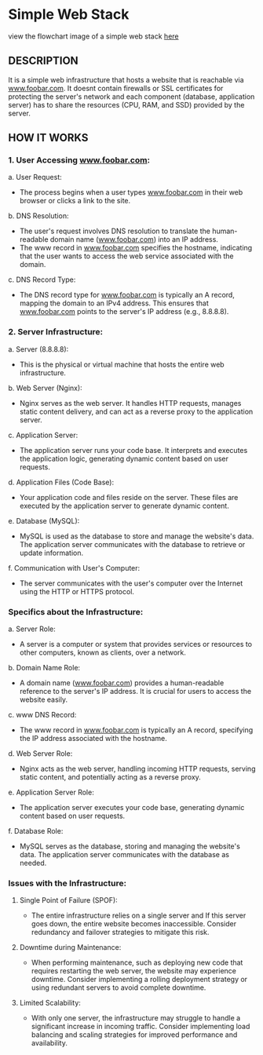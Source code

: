 # Simple Web Stack

view the flowchart image of a simple web stack [here](https://drive.google.com/file/d/1MuXnQ7EecAGh3gwfdECAn-usCmzzUCLU/view?usp=sharing)

## DESCRIPTION
It is a simple web infrastructure that hosts a website that is reachable via www.foobar.com. It doesnt contain firewalls or SSL certificates for protecting the server's network and each component (database, application server) has to share the resources (CPU, RAM, and SSD) provided by the server.

## HOW IT WORKS


### 1. User Accessing www.foobar.com:

a. User Request:
   + The process begins when a user types www.foobar.com in their web browser or clicks a link to the site.

b. DNS Resolution:
   + The user's request involves DNS resolution to translate the human-readable domain name (www.foobar.com) into an IP address.
   + The www record in www.foobar.com specifies the hostname, indicating that the user wants to access the web service associated with the domain.

c. DNS Record Type:
   + The DNS record type for www.foobar.com is typically an A record, mapping the domain to an IPv4 address. This ensures that www.foobar.com points to the server's IP address (e.g., 8.8.8.8).

### 2. Server Infrastructure:
a. Server (8.8.8.8):

   + This is the physical or virtual machine that hosts the entire web infrastructure.

b. Web Server (Nginx):

   + Nginx serves as the web server. It handles HTTP requests, manages static content delivery, and can act as a reverse proxy to the application server.

c. Application Server:

   + The application server runs your code base. It interprets and executes the application logic, generating dynamic content based on user requests.

d. Application Files (Code Base):

   + Your application code and files reside on the server. These files are executed by the application server to generate dynamic content.

e. Database (MySQL):

   + MySQL is used as the database to store and manage the website's data. The application server communicates with the database to retrieve or update information.

f. Communication with User's Computer:

   + The server communicates with the user's computer over the Internet using the HTTP or HTTPS protocol.

### Specifics about the Infrastructure:

a. Server Role:
  + A server is a computer or system that provides services or resources to other computers, known as clients, over a network.

b. Domain Name Role:
  + A domain name (www.foobar.com) provides a human-readable reference to the server's IP address. It is crucial for users to access the website easily.

c. www DNS Record:
  + The www record in www.foobar.com is typically an A record, specifying the IP address associated with the hostname.

d. Web Server Role:
  + Nginx acts as the web server, handling incoming HTTP requests, serving static content, and potentially acting as a reverse proxy.

e. Application Server Role:
  + The application server executes your code base, generating dynamic content based on user requests.

f. Database Role:

  + MySQL serves as the database, storing and managing the website's data. The application server communicates with the database as needed.


### Issues with the Infrastructure:

1. Single Point of Failure (SPOF):
    + The entire infrastructure relies on a single server and If this server goes down, the entire website becomes inaccessible. Consider redundancy and failover strategies to mitigate this risk.

2. Downtime during Maintenance:
    + When performing maintenance, such as deploying new code that requires restarting the web server, the website may experience downtime. Consider implementing a rolling deployment strategy or using redundant servers to avoid complete downtime.

3. Limited Scalability:
    + With only one server, the infrastructure may struggle to handle a significant increase in incoming traffic. Consider implementing load balancing and scaling strategies for improved performance and availability.
